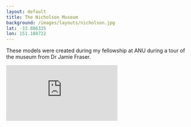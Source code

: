 ```yaml
---
layout: default
title: The Nicholson Museum
background: /images/layouts/nicholson.jpg
lat: -33.886335
lon: 151.188722
---
```


These models were created during my fellowship at ANU during a tour of the museum from Dr Jamie Fraser.

<div class="embed-responsive embed-responsive-4by3 mb-3">
    <iframe title="A 3D model" class="embed-responsive-item" src="https://sketchfab.com/playlists/embed?collection=57be5a814cce4dab9ed891e65771213a" frameborder="0" allow="autoplay; fullscreen; vr" mozallowfullscreen="true" webkitallowfullscreen="true"></iframe>
</div>
